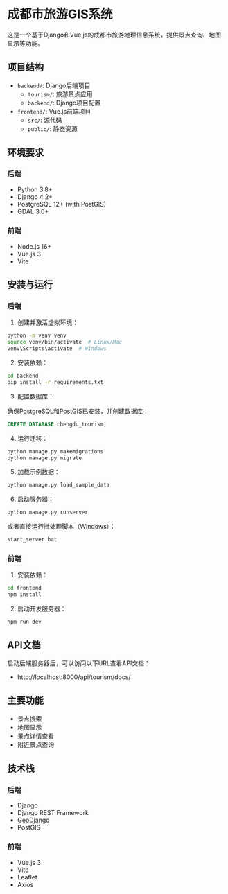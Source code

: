 # 成都市旅游GIS系统

这是一个基于Django和Vue.js的成都市旅游地理信息系统，提供景点查询、地图显示等功能。

## 项目结构

- `backend/`: Django后端项目
  - `tourism/`: 旅游景点应用
  - `backend/`: Django项目配置
- `frontend/`: Vue.js前端项目
  - `src/`: 源代码
  - `public/`: 静态资源

## 环境要求

### 后端

- Python 3.8+
- Django 4.2+
- PostgreSQL 12+ (with PostGIS)
- GDAL 3.0+

### 前端

- Node.js 16+
- Vue.js 3
- Vite

## 安装与运行

### 后端

1. 创建并激活虚拟环境：

```bash
python -m venv venv
source venv/bin/activate  # Linux/Mac
venv\Scripts\activate  # Windows
```

2. 安装依赖：

```bash
cd backend
pip install -r requirements.txt
```

3. 配置数据库：

确保PostgreSQL和PostGIS已安装，并创建数据库：

```sql
CREATE DATABASE chengdu_tourism;
```

4. 运行迁移：

```bash
python manage.py makemigrations
python manage.py migrate
```

5. 加载示例数据：

```bash
python manage.py load_sample_data
```

6. 启动服务器：

```bash
python manage.py runserver
```

或者直接运行批处理脚本（Windows）：

```bash
start_server.bat
```

### 前端

1. 安装依赖：

```bash
cd frontend
npm install
```

2. 启动开发服务器：

```bash
npm run dev
```

## API文档

启动后端服务器后，可以访问以下URL查看API文档：

- http://localhost:8000/api/tourism/docs/

## 主要功能

- 景点搜索
- 地图显示
- 景点详情查看
- 附近景点查询

## 技术栈

### 后端

- Django
- Django REST Framework
- GeoDjango
- PostGIS

### 前端

- Vue.js 3
- Vite
- Leaflet
- Axios 